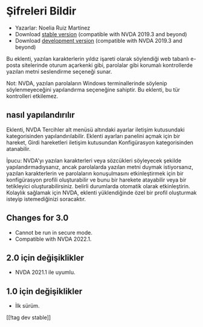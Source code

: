 # Şifreleri Bildir #

* Yazarlar: Noelia Ruiz Martínez
* Download [stable version][1] (compatible with NVDA 2019.3 and beyond)
* Download [development version][2] (compatible with NVDA 2019.3 and beyond)

Bu eklenti, yazılan karakterlerin yıldız işareti olarak söylendiği web
tabanlı e-posta sitelerinde oturum açarkenki gibi, parolalar gibi korumalı
kontrollerde yazılan metni seslendirme seçeneği sunar.

Not: NVDA, yazılan parolaların Windows terminallerinde söylenip
söylenmeyeceğini yapılandırma seçeneğine sahiptir. Bu eklenti, bu tür
kontrolleri etkilemez.

## nasıl yapılandırılır

Eklenti, NVDA Tercihler alt menüsü altındaki ayarlar iletişim kutusundaki
kategorisinden yapılandırılabilir. Eklenti ayarları panelini açmak için bir
hareket, Girdi hareketleri iletişim kutusundan Konfigürasyon kategorisinden
atanabilir.

İpucu: NVDA'yı yazılan karakterleri veya sözcükleri söyleyecek şekilde
yapılandırmadıysanız, ancak parolalarda yazılan metni duymak istiyorsanız,
yazılan karakterlerin ve parolaların konuşulmasını etkinleştirmek için bir
konfigürasyon profili oluşturabilir ve bunu bir harekete atayabilir veya bir
tetikleyici oluşturabilirsiniz. belirli durumlarda otomatik olarak
etkinleştirin. Kolaylık sağlamak için NVDA, eklenti yüklendiğinde özel bir
profil oluşturmak isteyip istemediğinizi soracaktır.

## Changes for 3.0 ##
* Cannot be run in secure mode.
* Compatible with NVDA 2022.1.

## 2.0 için değişiklikler ##
* NVDA 2021.1 ile uyumlu.

## 1.0 için değişiklikler ##
* İlk sürüm.

[[!tag dev stable]]

[1]: http://addons.nvda-project.org/files/get.php?file=rp

[2]: http://addons.nvda-project.org/files/get.php?file=rp-dev
